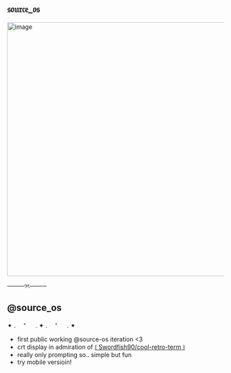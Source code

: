 ## 𝔰𝔬𝔲𝔯𝔠𝔢_𝔬𝔰

<img width="589" alt="image" src="https://github.com/user-attachments/assets/46bdb481-2ce6-4f18-96ec-973479372e50" />

────୨ৎ────

## @source_os
✦ . 　⁺ 　 . ✦ . 　⁺ 　 . ✦
- first public working @source-os iteration <3
- crt display in admiration of [꒰ Swordfish90/cool-retro-term ꒱](https://github.com/Swordfish90/cool-retro-term)
- really only prompting so.. simple but fun
- try mobile versioin!